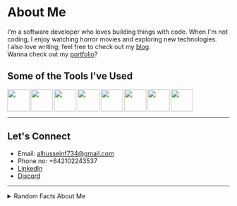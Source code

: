 # About Me

I'm a software developer who loves building things with code. When I'm not coding, I enjoy watching horror movies and exploring new technologies.  
I also love writing; feel free to check out my [blog](https://medium.com/@efar3200).  
Wanna check out my [portfolio](https://h1n.netlify.app/)?





## Some of the Tools I've Used

<img align="left" width="50px" src="https://cdn.jsdelivr.net/gh/devicons/devicon@latest/icons/typescript/typescript-original.svg" />
<img align="left" width="50px" src="https://cdn.jsdelivr.net/gh/devicons/devicon@latest/icons/react/react-original.svg" />
<img align="left" width="50px" src="https://cdn.jsdelivr.net/gh/devicons/devicon@latest/icons/html5/html5-original.svg" />
<img align="left" width="50px" src="https://cdn.jsdelivr.net/gh/devicons/devicon@latest/icons/css3/css3-original.svg" />
<img align="left" width="50px" src="https://cdn.jsdelivr.net/gh/devicons/devicon@latest/icons/flutter/flutter-original.svg" />
<img align="left" width="50px" src="https://cdn.jsdelivr.net/gh/devicons/devicon@latest/icons/dart/dart-original.svg" />
<img align="left" width="50px" src="https://cdn.jsdelivr.net/gh/devicons/devicon@latest/icons/amazonwebservices/amazonwebservices-plain-wordmark.svg" />
<img align="left" width="50px" src="https://cdn.jsdelivr.net/gh/devicons/devicon@latest/icons/firebase/firebase-original.svg" />

<br clear="left"/>

---

## Let's Connect
- Email: alhusseinf734@gmail.com
- Phone no: +642102243537
- [LinkedIn](https://www.linkedin.com/in/elhussin-y-2643301a0/)
- [Discord](https://www.discordapp.com/users/1322485289121222686)




---
<details>
  <summary> Random Facts About Me</summary>
  <ul>
      <li>I held an infant crocodile in my arms once.</li>
    <li>When I eat cereal, I keep the cereal and the milk separated.</li>
    <li>I find most horror movies extremely soothing.</li>
    <li>I’m addicted to music.</li>
    <li>I once worked as a Turkish pie maker.</li>

  </ul>
</details>
